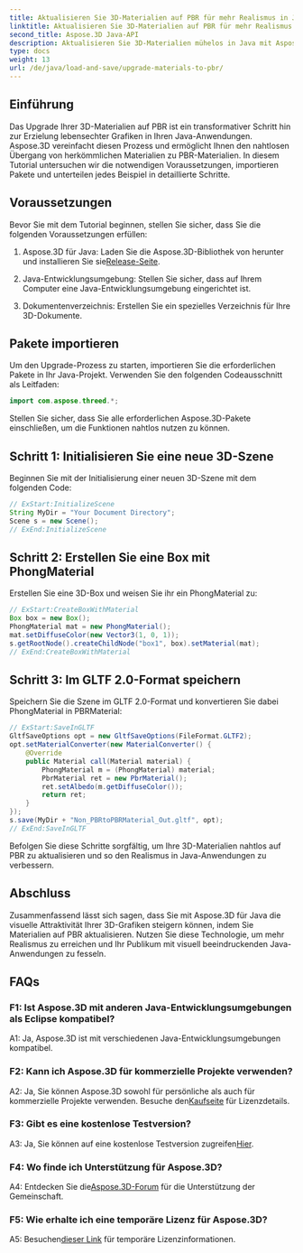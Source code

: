 ```yaml
---
title: Aktualisieren Sie 3D-Materialien auf PBR für mehr Realismus in Java mit Aspose.3D
linktitle: Aktualisieren Sie 3D-Materialien auf PBR für mehr Realismus in Java mit Aspose.3D
second_title: Aspose.3D Java-API
description: Aktualisieren Sie 3D-Materialien mühelos in Java mit Aspose.3D auf PBR. Erzielen Sie einen verbesserten Realismus für fesselnde Bilder.
type: docs
weight: 13
url: /de/java/load-and-save/upgrade-materials-to-pbr/
---
```

## Einführung

Das Upgrade Ihrer 3D-Materialien auf PBR ist ein transformativer Schritt hin zur Erzielung lebensechter Grafiken in Ihren Java-Anwendungen. Aspose.3D vereinfacht diesen Prozess und ermöglicht Ihnen den nahtlosen Übergang von herkömmlichen Materialien zu PBR-Materialien. In diesem Tutorial untersuchen wir die notwendigen Voraussetzungen, importieren Pakete und unterteilen jedes Beispiel in detaillierte Schritte.

## Voraussetzungen

Bevor Sie mit dem Tutorial beginnen, stellen Sie sicher, dass Sie die folgenden Voraussetzungen erfüllen:

1.  Aspose.3D für Java: Laden Sie die Aspose.3D-Bibliothek von herunter und installieren Sie sie[Release-Seite](https://releases.aspose.com/3d/java/).

2. Java-Entwicklungsumgebung: Stellen Sie sicher, dass auf Ihrem Computer eine Java-Entwicklungsumgebung eingerichtet ist.

3. Dokumentenverzeichnis: Erstellen Sie ein spezielles Verzeichnis für Ihre 3D-Dokumente.

## Pakete importieren

Um den Upgrade-Prozess zu starten, importieren Sie die erforderlichen Pakete in Ihr Java-Projekt. Verwenden Sie den folgenden Codeausschnitt als Leitfaden:

```java
import com.aspose.threed.*;
```

Stellen Sie sicher, dass Sie alle erforderlichen Aspose.3D-Pakete einschließen, um die Funktionen nahtlos nutzen zu können.

## Schritt 1: Initialisieren Sie eine neue 3D-Szene

Beginnen Sie mit der Initialisierung einer neuen 3D-Szene mit dem folgenden Code:

```java
// ExStart:InitializeScene
String MyDir = "Your Document Directory";
Scene s = new Scene();
// ExEnd:InitializeScene
```

## Schritt 2: Erstellen Sie eine Box mit PhongMaterial

Erstellen Sie eine 3D-Box und weisen Sie ihr ein PhongMaterial zu:

```java
// ExStart:CreateBoxWithMaterial
Box box = new Box();
PhongMaterial mat = new PhongMaterial();
mat.setDiffuseColor(new Vector3(1, 0, 1));
s.getRootNode().createChildNode("box1", box).setMaterial(mat);
// ExEnd:CreateBoxWithMaterial
```

## Schritt 3: Im GLTF 2.0-Format speichern

Speichern Sie die Szene im GLTF 2.0-Format und konvertieren Sie dabei PhongMaterial in PBRMaterial:

```java
// ExStart:SaveInGLTF
GltfSaveOptions opt = new GltfSaveOptions(FileFormat.GLTF2);
opt.setMaterialConverter(new MaterialConverter() {
    @Override
    public Material call(Material material) {
        PhongMaterial m = (PhongMaterial) material;
        PbrMaterial ret = new PbrMaterial();
        ret.setAlbedo(m.getDiffuseColor());
        return ret;
    }
});
s.save(MyDir + "Non_PBRtoPBRMaterial_Out.gltf", opt);
// ExEnd:SaveInGLTF
```

Befolgen Sie diese Schritte sorgfältig, um Ihre 3D-Materialien nahtlos auf PBR zu aktualisieren und so den Realismus in Java-Anwendungen zu verbessern.

## Abschluss

Zusammenfassend lässt sich sagen, dass Sie mit Aspose.3D für Java die visuelle Attraktivität Ihrer 3D-Grafiken steigern können, indem Sie Materialien auf PBR aktualisieren. Nutzen Sie diese Technologie, um mehr Realismus zu erreichen und Ihr Publikum mit visuell beeindruckenden Java-Anwendungen zu fesseln.

## FAQs

### F1: Ist Aspose.3D mit anderen Java-Entwicklungsumgebungen als Eclipse kompatibel?

A1: Ja, Aspose.3D ist mit verschiedenen Java-Entwicklungsumgebungen kompatibel.

### F2: Kann ich Aspose.3D für kommerzielle Projekte verwenden?

 A2: Ja, Sie können Aspose.3D sowohl für persönliche als auch für kommerzielle Projekte verwenden. Besuche den[Kaufseite](https://purchase.aspose.com/buy) für Lizenzdetails.

### F3: Gibt es eine kostenlose Testversion?

A3: Ja, Sie können auf eine kostenlose Testversion zugreifen[Hier](https://releases.aspose.com/).

### F4: Wo finde ich Unterstützung für Aspose.3D?

 A4: Entdecken Sie die[Aspose.3D-Forum](https://forum.aspose.com/c/3d/18) für die Unterstützung der Gemeinschaft.

### F5: Wie erhalte ich eine temporäre Lizenz für Aspose.3D?

 A5: Besuchen[dieser Link](https://purchase.aspose.com/temporary-license/) für temporäre Lizenzinformationen.